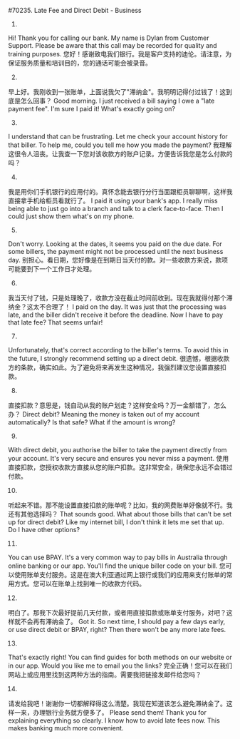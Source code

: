 #70235. Late Fee and Direct Debit - Business

1.
Hi! Thank you for calling our bank. My name is Dylan from Customer Support. Please be aware that this call may be recorded for quality and training purposes.
您好！感谢致电我们银行。我是客户支持的迪伦。请注意，为保证服务质量和培训目的，您的通话可能会被录音。

2.
早上好。我刚收到一张账单，上面说我欠了"滞纳金"。我明明记得付过钱了！这到底是怎么回事？
Good morning. I just received a bill saying I owe a "late payment fee". I'm sure I paid it! What's exactly going on?

3.
I understand that can be frustrating. Let me check your account history for that biller. To help me, could you tell me how you made the payment?
我理解这很令人沮丧。让我查一下您对该收款方的账户记录。方便告诉我您是怎么付款的吗？

4.
我是用你们手机银行的应用付的。真怀念能去银行分行当面跟柜员聊聊啊，这样我直接拿手机给柜员看就行了。
I paid it using your bank's app. I really miss being able to just go into a branch and talk to a clerk face-to-face. Then I could just show them what's on my phone.

5.
Don't worry. Looking at the dates, it seems you paid on the due date. For some billers, the payment might not be processed until the next business day.
别担心。看日期，您好像是在到期日当天付的款。对一些收款方来说，款项可能要到下一个工作日才处理。

6.
我当天付了钱，只是处理晚了，收款方没在截止时间前收到。现在我就得付那个滞纳金？这太不合理了！
I paid on the day. It was just that the processing was late, and the biller didn't receive it before the deadline. Now I have to pay that late fee? That seems unfair!

7.
Unfortunately, that's correct according to the biller's terms. To avoid this in the future, I strongly recommend setting up a direct debit.
很遗憾，根据收款方的条款，确实如此。为了避免将来再发生这种情况，我强烈建议您设置直接扣款。

8.
直接扣款？意思是，钱自动从我的账户划走？这样安全吗？万一金额错了，怎么办？
Direct debit? Meaning the money is taken out of my account automatically? Is that safe? What if the amount is wrong?

9.
With direct debit, you authorise the biller to take the payment directly from your account. It's very secure and ensures you never miss a payment.
使用直接扣款，您授权收款方直接从您的账户扣款。这非常安全，确保您永远不会错过付款。

10.
听起来不错。那不能设置直接扣款的账单呢？比如，我的网费账单好像就不行。我还有其他选择吗？
That sounds good. What about those bills that can't be set up for direct debit? Like my internet bill, I don't think it lets me set that up. Do I have other options?

11.
You can use BPAY. It's a very common way to pay bills in Australia through online banking or our app. You'll find the unique biller code on your bill.
您可以使用账单支付服务。这是在澳大利亚通过网上银行或我们的应用来支付账单的常用方式。您可以在账单上找到唯一的收款方代码。

12.
明白了。那我下次最好提前几天付款，或者用直接扣款或账单支付服务，对吧？这样就不会再有滞纳金了。
Got it. So next time, I should pay a few days early, or use direct debit or BPAY, right? Then there won't be any more late fees.

13.
That's exactly right! You can find guides for both methods on our website or in our app. Would you like me to email you the links?
完全正确！您可以在我们网站上或应用里找到这两种方法的指南。需要我把链接发邮件给您吗？

14.
请发给我吧！谢谢你一切都解释得这么清楚。我现在知道该怎么避免滞纳金了。这样一来，办理银行业务就方便多了。
Please send them! Thank you for explaining everything so clearly. I know how to avoid late fees now. This makes banking much more convenient.
